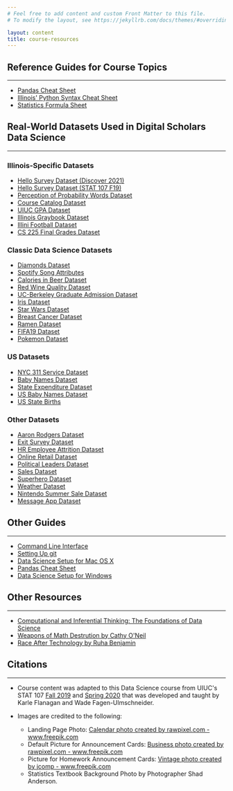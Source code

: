 ```yaml
---
# Feel free to add content and custom Front Matter to this file.
# To modify the layout, see https://jekyllrb.com/docs/themes/#overriding-theme-defaults

layout: content
title: course-resources
---
```


## Reference Guides for Course Topics
<hr/>

* <a href="{{ site.baseurl }}/assets/docs/resources/Pandas_Cheat_Sheet.pdf" target="_blank">Pandas Cheat Sheet</a>
* <a href="{{ site.baseurl }}/assets/docs/resources/illinois-python-cheatsheet.pdf" target="_blank">Illinois' Python Syntax Cheat Sheet</a>
* <a href="{{ site.baseurl }}/assets/docs/resources/Stat-107-Formulas.pdf" target="_blank">Statistics Formula Sheet</a>

## Real-World Datasets Used in Digital Scholars Data Science
<hr/>

### Illinois-Specific Datasets

* <a href="https://raw.githubusercontent.com/wjonasreger/datasets/main/datasets/clean-hello-discover.csv" target="_blank">Hello Survey Dataset (Discover 2021)</a>
* <a href="https://raw.githubusercontent.com/wjonasreger/datasets/main/datasets/hello-stat107-f19.csv" target="_blank">Hello Survey Dataset (STAT 107 F19)</a>
* <a href="https://raw.githubusercontent.com/wjonasreger/datasets/main/datasets/probability-words.csv" target="_blank">Perception of Probability Words Dataset</a>
* <a href="https://raw.githubusercontent.com/wjonasreger/datasets/main/datasets/courses.csv" target="_blank">Course Catalog Dataset</a>
* <a href="https://raw.githubusercontent.com/wjonasreger/datasets/main/datasets/uiuc-gpa-dataset.csv" target="_blank">UIUC GPA Dataset</a>
* <a href="https://raw.githubusercontent.com/wjonasreger/datasets/main/datasets/graybook.csv" target="_blank">Illinois Graybook Dataset</a>
* <a href="https://raw.githubusercontent.com/wjonasreger/datasets/main/datasets/illini-football-scores.csv" target="_blank">Illini Football Dataset</a>
* <a href="https://raw.githubusercontent.com/wjonasreger/datasets/main/datasets/cs225-final-grades.csv" target="_blank">CS 225 Final Grades Dataset</a>

### Classic Data Science Datasets

* <a href="https://raw.githubusercontent.com/wjonasreger/datasets/main/datasets/diamonds.csv" target="_blank">Diamonds Dataset</a>
* <a href="https://raw.githubusercontent.com/wjonasreger/datasets/main/datasets/spotify-song-data.csv" target="_blank">Spotify Song Attributes</a>
* <a href="https://raw.githubusercontent.com/wjonasreger/datasets/main/datasets/beer-dataset.csv" target="_blank">Calories in Beer Dataset</a>
* <a href="https://raw.githubusercontent.com/wjonasreger/datasets/main/datasets/winequality-red.csv" target="_blank">Red Wine Quality Dataset</a>
* <a href="https://raw.githubusercontent.com/wjonasreger/datasets/main/datasets/berkeley.csv" target="_blank">UC-Berkeley Graduate Admission Dataset</a>
* <a href="https://raw.githubusercontent.com/wjonasreger/datasets/main/datasets/iris.csv" target="_blank">Iris Dataset</a>
* <a href="https://raw.githubusercontent.com/wjonasreger/datasets/main/datasets/clean-starwars.csv" target="_blank">Star Wars Dataset</a>
* <a href="https://raw.githubusercontent.com/wjonasreger/datasets/main/datasets/wdbc.csv" target="_blank">Breast Cancer Dataset</a>
* <a href="https://raw.githubusercontent.com/wjonasreger/datasets/main/datasets/clean-ramen.csv" target="_blank">Ramen Dataset</a>
* <a href="https://raw.githubusercontent.com/wjonasreger/datasets/main/datasets/fifa19.csv" target="_blank">FIFA19 Dataset</a>
* <a href="https://raw.githubusercontent.com/wjonasreger/datasets/main/datasets/pokemon.csv" target="_blank">Pokemon Dataset</a>

### US Datasets

* <a href="https://raw.githubusercontent.com/wjonasreger/datasets/main/datasets/311-service-requests.csv" target="_blank">NYC 311 Service Dataset</a>
* <a href="https://raw.githubusercontent.com/wjonasreger/datasets/main/datasets/baby-names.csv" target="_blank">Baby Names Dataset</a>
* <a href="https://raw.githubusercontent.com/wjonasreger/datasets/main/datasets/dataa.csv" target="_blank">State Expenditure Dataset</a>
* <a href="https://raw.githubusercontent.com/wjonasreger/datasets/main/datasets/us-baby-names.csv" target="_blank">US Baby Names Dataset</a>
* <a href="https://raw.githubusercontent.com/wjonasreger/datasets/main/datasets/us-state-births.csv" target="_blank">US State Births</a>

### Other Datasets

* <a href="https://raw.githubusercontent.com/wjonasreger/datasets/main/datasets/aaron-rodgers.csv" target="_blank">Aaron Rodgers Dataset</a>
* <a href="https://raw.githubusercontent.com/wjonasreger/datasets/main/datasets/exit-survey-jan-2014.csv" target="_blank">Exit Survey Dataset</a>
* <a href="https://raw.githubusercontent.com/wjonasreger/datasets/main/datasets/hr-employee-attrition.csv" target="_blank">HR Employee Attrition Dataset</a>
* <a href="https://raw.githubusercontent.com/wjonasreger/datasets/main/datasets/online-retail.csv" target="_blank">Online Retail Dataset</a>
* <a href="https://raw.githubusercontent.com/wjonasreger/datasets/main/datasets/political-leaders.csv" target="_blank">Political Leaders Dataset</a>
* <a href="https://raw.githubusercontent.com/wjonasreger/datasets/main/datasets/sales-data.csv" target="_blank">Sales Dataset</a>
* <a href="https://raw.githubusercontent.com/wjonasreger/datasets/main/datasets/superhero.csv" target="_blank">Superhero Dataset</a>
* <a href="https://raw.githubusercontent.com/wjonasreger/datasets/main/datasets/weather-2012.csv" target="_blank">Weather Dataset</a>
* <a href="https://raw.githubusercontent.com/wjonasreger/datasets/main/datasets/nintendo-game-prices.csv" target="_blank">Nintendo Summer Sale Dataset</a>
* <a href="https://raw.githubusercontent.com/wjonasreger/datasets/main/datasets/sample-message.csv" target="_blank">Message App Dataset</a>

## Other Guides
<hr/>

* <a href="{{ site.baseurl }}/resources/cli.html">Command Line Interface</a>
* <a href="{{ site.baseurl }}/resources/git.html">Setting Up git</a>
* <a href="{{ site.baseurl }}/resources/osx-setup.html">Data Science Setup for Mac OS X</a>
* <a href="{{ site.baseurl }}/resources/pandas-cheat-sheet.html">Pandas Cheat Sheet</a>
* <a href="{{ site.baseurl }}/resources/windows-setup.html">Data Science Setup for Windows</a>

## Other Resources
<hr/>

* <a href="https://inferentialthinking.com/chapters/intro.html" target="_blank">Computational and Inferential Thinking: The Foundations of Data Science</a>
* <a href="https://www.amazon.com/Weapons-Math-Destruction-Increases-Inequality/dp/0553418815" target="_blank">Weapons of Math Destrution by Cathy O'Neil</a>
* <a href="https://www.amazon.com/Race-After-Technology-Abolitionist-Tools/dp/1509526404" target="_blank">Race After Technology by Ruha Benjamin</a>

## Citations
<hr/>

* Course content was adapted to this Data Science course from UIUC's STAT 107 <a href="http://courses.las.illinois.edu/fall2019/stat107/" target="_blank">Fall 2019</a> and <a href="http://courses.las.illinois.edu/spring2020/stat107/" target="_blank">Spring 2020</a> that was developed and taught by Karle Flanagan and Wade Fagen-Ulmschneider.

* Images are credited to the following:
    * Landing Page Photo: <a href='https://www.freepik.com/photos/calendar'>Calendar photo created by rawpixel.com - www.freepik.com</a>
    * Default Picture for Announcement Cards: <a href='https://www.freepik.com/photos/business'>Business photo created by rawpixel.com - www.freepik.com</a>
    * Picture for Homework Announcement Cards: <a href='https://www.freepik.com/photos/vintage'>Vintage photo created by jcomp - www.freepik.com</a>
    * Statistics Textbook Background Photo by Photographer Shad Anderson.
